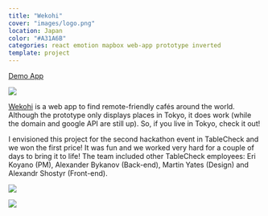 ```yaml
---
title: "Wekohi"
cover: "images/logo.png"
location: Japan
color: "#A31A6B"
categories: react emotion mapbox web-app prototype inverted
template: project
---
```


<p class="align-center">
<a class="btn" role="button" href="http://wekohi.com/" target="_blank">Demo App</a>
</p>

![](/work/wekohi/images/1.png)

<a href="http://wekohi.com">Wekohi</a> is a web app to find remote-friendly cafés around the world. Although the prototype only displays places in Tokyo, it does work (while the domain and google API are still up). So, if you live in Tokyo, check it out!

I envisioned this project for the second hackathon event in TableCheck and we won the first price! It was fun and we worked very hard for a couple of days to bring it to life! The team included other TableCheck employees: Eri Koyano (PM), Alexander Bykanov (Back-end), Martin Yates (Design) and Alexandr Shostyr (Front-end).

![](/work/wekohi/images/2.jpg)

![](/work/wekohi/images/3.jpg)

